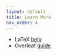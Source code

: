 ```yaml
---
layout: default
title: Learn More
nav_order: 4
---
```

- LaTeX [help](https://www.latex-project.org/help/)
- Overleaf [guide](https://www.overleaf.com/learn/latex/Free_online_introduction_to_LaTeX_(part_1))

